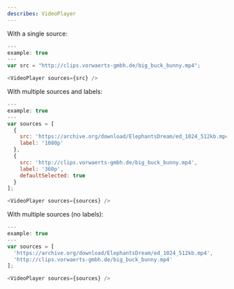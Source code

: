 ```yaml
---
describes: VideoPlayer
---
```


With a single source:
```js
---
example: true
---
var src = "http://clips.vorwaerts-gmbh.de/big_buck_bunny.mp4";

<VideoPlayer sources={src} />
```

With multiple sources and labels:
```js
---
example: true
---
var sources = [
  {
    src: 'https://archive.org/download/ElephantsDream/ed_1024_512kb.mp4',
    label: '1080p'
  },
  {
    src: 'http://clips.vorwaerts-gmbh.de/big_buck_bunny.mp4',
    label: '360p',
    defaultSelected: true
  }
];

<VideoPlayer sources={sources} />
```

With multiple sources (no labels):
```js
---
example: true
---
var sources = [
  'https://archive.org/download/ElephantsDream/ed_1024_512kb.mp4',
  'http://clips.vorwaerts-gmbh.de/big_buck_bunny.mp4'
];

<VideoPlayer sources={sources} />
```